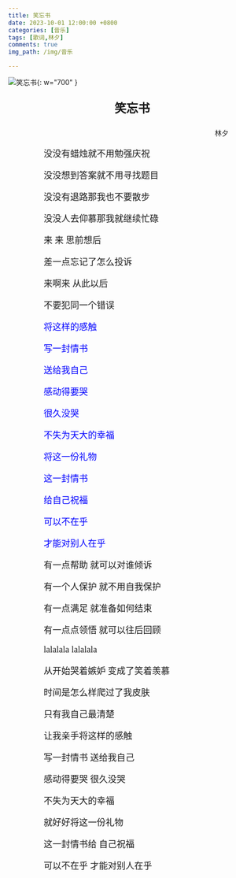 ```yaml
---
title: 笑忘书
date: 2023-10-01 12:00:00 +0800
categories: [音乐]
tags: [歌词,林夕]
comments: true
img_path: /img/音乐

---
```


![笑忘书](笑忘书.jpg){: w="700" }

<p align="center" style="font-family:微软雅黑;font-size:x-large;font-weight:bold"> 笑忘书 </p>

<p align="right" style="padding-right:4em;font-family:微软雅黑"> 林夕 </p>

<p style="text-indent:4em;font-family:宋体;font-size:large"> 没没有蜡烛就不用勉强庆祝 </p>

<p style="text-indent:4em;font-family:宋体;font-size:large"> 没没想到答案就不用寻找题目 </p>

<p style="text-indent:4em;font-family:宋体;font-size:large"> 没没有退路那我也不要散步 </p>

<p style="text-indent:4em;font-family:宋体;font-size:large"> 没没人去仰慕那我就继续忙碌 </p>

<p style="text-indent:4em;font-family:宋体;font-size:large"> 来 来 思前想后 </p>

<p style="text-indent:4em;font-family:宋体;font-size:large"> 差一点忘记了怎么投诉 </p>

<p style="text-indent:4em;font-family:宋体;font-size:large"> 来啊来 从此以后 </p>

<p style="text-indent:4em;font-family:宋体;font-size:large"> 不要犯同一个错误 </p>

<p style="text-indent:4em;font-family:宋体;font-size:large;color:blue"> 将这样的感触 </p>

<p style="text-indent:4em;font-family:宋体;font-size:large;color:blue"> 写一封情书 </p>

<p style="text-indent:4em;font-family:宋体;font-size:large;color:blue"> 送给我自己 </p>

<p style="text-indent:4em;font-family:宋体;font-size:large;color:blue"> 感动得要哭 </p>

<p style="text-indent:4em;font-family:宋体;font-size:large;color:blue"> 很久没哭 </p>

<p style="text-indent:4em;font-family:宋体;font-size:large;color:blue"> 不失为天大的幸福 </p>

<p style="text-indent:4em;font-family:宋体;font-size:large;color:blue"> 将这一份礼物 </p>

<p style="text-indent:4em;font-family:宋体;font-size:large;color:blue"> 这一封情书 </p>

<p style="text-indent:4em;font-family:宋体;font-size:large;color:blue"> 给自己祝福 </p>

<p style="text-indent:4em;font-family:宋体;font-size:large;color:blue"> 可以不在乎 </p>

<p style="text-indent:4em;font-family:宋体;font-size:large;color:blue"> 才能对别人在乎 </p>

<p style="text-indent:4em;font-family:宋体;font-size:large"> 有一点帮助 就可以对谁倾诉 </p>

<p style="text-indent:4em;font-family:宋体;font-size:large"> 有一个人保护 就不用自我保护 </p>

<p style="text-indent:4em;font-family:宋体;font-size:large"> 有一点满足 就准备如何结束 </p>

<p style="text-indent:4em;font-family:宋体;font-size:large"> 有一点点领悟 就可以往后回顾 </p>

<p style="text-indent:4em;font-family:宋体;font-size:large"> lalalala lalalala </p>

<p style="text-indent:4em;font-family:宋体;font-size:large"> 从开始哭着嫉妒 变成了笑着羡慕 </p>

<p style="text-indent:4em;font-family:宋体;font-size:large"> 时间是怎么样爬过了我皮肤 </p>

<p style="text-indent:4em;font-family:宋体;font-size:large"> 只有我自己最清楚 </p>

<p style="text-indent:4em;font-family:宋体;font-size:large"> 让我亲手将这样的感触 </p>

<p style="text-indent:4em;font-family:宋体;font-size:large"> 写一封情书 送给我自己 </p>

<p style="text-indent:4em;font-family:宋体;font-size:large"> 感动得要哭 很久没哭 </p>

<p style="text-indent:4em;font-family:宋体;font-size:large"> 不失为天大的幸福 </p>

<p style="text-indent:4em;font-family:宋体;font-size:large"> 就好好将这一份礼物 </p>

<p style="text-indent:4em;font-family:宋体;font-size:large"> 这一封情书给 自己祝福 </p>

<p style="text-indent:4em;font-family:宋体;font-size:large"> 可以不在乎 才能对别人在乎 </p>

